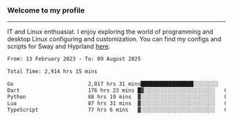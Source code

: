 ### Welcome to my profile

---

IT and Linux enthuasiat. I enjoy exploring the world of programming and desktop Linux configuring and customization. You can find my configs and scripts for Sway and Hyprland [here](https://github.com/uroborosq/mess-of-linux-configurations).

<!-- <div display="block">
 	<img align="left" width="48%" alt="isocalendar" src=".github/metrics/isocalendar_metrics.svg" />
	<img align="center" width="48%" alt="contributions" src=".github/metrics/contributions_metrics.svg" />
	<img align="center" alt="languages" src=".github/metrics/languages_metrics.svg" />
</div> -->

<!-- ![](https://komarev.com/ghpvc/?username=uroborosq&color=success&style=flat-square) -->
<!-- [](https://img.shields.io/github/last-commit/uroborosq/uroborosq?label=Profile%20updated&style=flat-square) -->

<!--START_SECTION:waka-->

```txt
From: 13 February 2023 - To: 09 August 2025

Total Time: 2,914 hrs 15 mins

Go                        2,017 hrs 31 mins█████████████████░░░░░░░░   68.63 %
Dart                      176 hrs 23 mins █▓░░░░░░░░░░░░░░░░░░░░░░░   06.00 %
Python                    88 hrs 19 mins  ▓░░░░░░░░░░░░░░░░░░░░░░░░   03.00 %
Lua                       87 hrs 31 mins  ▓░░░░░░░░░░░░░░░░░░░░░░░░   02.98 %
TypeScript                77 hrs 6 mins   ▓░░░░░░░░░░░░░░░░░░░░░░░░   02.62 %
```

<!--END_SECTION:waka-->
